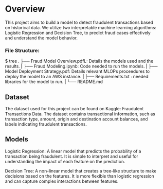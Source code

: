 # Overview
This project aims to build a model to detect fraudulent transactions based on historical data. We utilize two interpretable machine learning algorithms: Logistic Regression and Decision Tree, to predict fraud cases effectively and understand the model behavior.

### File Structure:
$ tree
.
├── Fraud Model Overview.pdfL: Details the models used and the results.
|
├── Fraud Modeling.ipynb: Code needed to run the models.
|
├── Model Deployment Strategy.pdf: Details relevant MLOPs proceedures to deploy the model to an AWS instance.
|
├── Requirements.txt : needed libraries for the model to run.
|
└── README.md




## Dataset
The dataset used for this project can be found on Kaggle: Fraudulent Transactions Data. The dataset contains transactional information, such as transaction type, amount, origin and destination account balances, and labels indicating fraudulent transactions.

## Models
Logistic Regression: A linear model that predicts the probability of a transaction being fraudulent. It is simple to interpret and useful for understanding the impact of each feature on the prediction.

Decision Tree: A non-linear model that creates a tree-like structure to make decisions based on the features. It is more flexible than logistic regression and can capture complex interactions between features.
